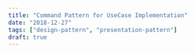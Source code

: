 ```yaml
---
title: "Command Pattern for UseCase Implementation"
date: "2018-12-27"
tags: ["design-pattern", "presentation-pattern"]
draft: true
---
```

